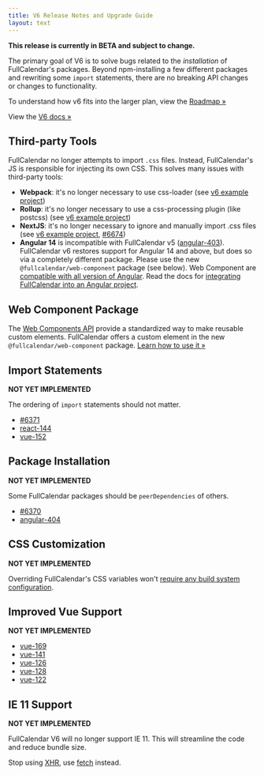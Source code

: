 ```yaml
---
title: V6 Release Notes and Upgrade Guide
layout: text
---
```


**This release is currently in BETA and subject to change.**

The primary goal of V6 is to solve bugs related to the *installation* of FullCalendar's packages. Beyond npm-installing a few different packages and rewriting some `import` statements, there are no breaking API changes or changes to functionality.

To understand how v6 fits into the larger plan, view the [Roadmap &raquo;](/roadmap)

View the [V6 docs &raquo;](/docs/v6)


## Third-party Tools

FullCalendar no longer attempts to import `.css` files. Instead, FullCalendar's JS is responsible for injecting its own CSS. This solves many issues with third-party tools:

- **Webpack**: it's no longer necessary to use css-loader (see [v6 example project][webpack-css-hack])
- **Rollup**: it's no longer necessary to use a css-processing plugin (like postcss) (see [v6 example project][rollup-css-hack])
- **NextJS**: it's no longer necessary to ignore and manually import .css files (see [v6 example project][next-css-hack], [#6674])
- **Angular 14** is incompatible with FullCalendar v5 ([angular-403]). FullCalendar v6 restores support for Angular 14 and above, but does so via a completely different package. Please use the new `@fullcalendar/web-component` package (see below). Web Component are [compatible with all version of Angular][angular-web-components]. Read the docs for [integrating FullCalendar into an Angular project](angular).


## Web Component Package

The [Web Components API][web-components] provide a standardized way to make reusable custom elements. FullCalendar offers a custom element in the new  `@fullcalendar/web-component` package. [Learn how to use it &raquo;](https://github.com/fullcalendar/fullcalendar/tree/v6/packages/web-component)


## Import Statements

**NOT YET IMPLEMENTED**

The ordering of `import` statements should not matter.

- [#6371]
- [react-144]
- [vue-152]


## Package Installation

**NOT YET IMPLEMENTED**

Some FullCalendar packages should be `peerDependencies` of others.

- [#6370]
- [angular-404]


## CSS Customization

**NOT YET IMPLEMENTED**

Overriding FullCalendar's CSS variables won't [require any build system configuration](/docs/css-customization#css-variables).


## Improved Vue Support

**NOT YET IMPLEMENTED**

- [vue-169]
- [vue-141]
- [vue-126]
- [vue-128]
- [vue-122]


## IE 11 Support

**NOT YET IMPLEMENTED**

FullCalendar V6 will no longer support IE 11. This will streamline the code and reduce bundle size.

Stop using [XHR](https://developer.mozilla.org/en-US/docs/Web/API/XMLHttpRequest),
use [fetch](https://developer.mozilla.org/en-US/docs/Web/API/Fetch_API) instead.


[webpack-css-hack]: https://github.com/fullcalendar/fullcalendar-example-projects/blob/v6/webpack/webpack.config.js
[rollup-css-hack]: https://github.com/fullcalendar/fullcalendar-example-projects/blob/v6/rollup/rollup.config.js
[next-css-hack]: https://github.com/fullcalendar/fullcalendar-example-projects/tree/v6/next
[#6674]: https://github.com/fullcalendar/fullcalendar/issues/6674
[angular-403]: https://github.com/fullcalendar/fullcalendar-angular/issues/403
[angular-web-components]: https://coryrylan.com/blog/using-web-components-in-angular
[web-components]: https://developer.mozilla.org/en-US/docs/Web/Web_Components
[#6371]: https://github.com/fullcalendar/fullcalendar/issues/6371
[react-144]: https://github.com/fullcalendar/fullcalendar-react/issues/144
[vue-152]: https://github.com/fullcalendar/fullcalendar-vue/issues/152
[#6370]: https://github.com/fullcalendar/fullcalendar/issues/6370
[angular-404]: https://github.com/fullcalendar/fullcalendar-angular/issues/404
[vue-169]: https://github.com/fullcalendar/fullcalendar-vue/issues/169
[vue-141]: https://github.com/fullcalendar/fullcalendar-vue/issues/141
[vue-126]: https://github.com/fullcalendar/fullcalendar-vue/issues/126
[vue-128]: https://github.com/fullcalendar/fullcalendar-vue/issues/128
[vue-122]: https://github.com/fullcalendar/fullcalendar-vue/issues/122
